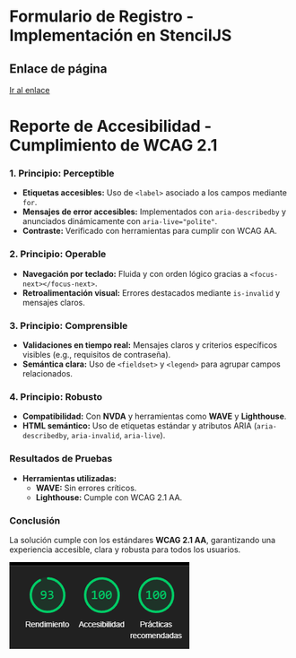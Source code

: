 # **Formulario de Registro - Implementación en StencilJS**

## Enlace de página

[Ir al enlace](https://delightful-malabi-46389f.netlify.app/)

# **Reporte de Accesibilidad - Cumplimiento de WCAG 2.1**

### **1. Principio: Perceptible**

- **Etiquetas accesibles:** Uso de `<label>` asociado a los campos mediante `for`.
- **Mensajes de error accesibles:** Implementados con `aria-describedby` y anunciados dinámicamente con `aria-live="polite"`.
- **Contraste:** Verificado con herramientas para cumplir con WCAG AA.

### **2. Principio: Operable**

- **Navegación por teclado:** Fluida y con orden lógico gracias a `<focus-next></focus-next>`.
- **Retroalimentación visual:** Errores destacados mediante `is-invalid` y mensajes claros.

### **3. Principio: Comprensible**

- **Validaciones en tiempo real:** Mensajes claros y criterios específicos visibles (e.g., requisitos de contraseña).
- **Semántica clara:** Uso de `<fieldset>` y `<legend>` para agrupar campos relacionados.

### **4. Principio: Robusto**

- **Compatibilidad:** Con **NVDA** y herramientas como **WAVE** y **Lighthouse**.
- **HTML semántico:** Uso de etiquetas estándar y atributos ARIA (`aria-describedby`, `aria-invalid`, `aria-live`).

### **Resultados de Pruebas**

- **Herramientas utilizadas:**
  - **WAVE:** Sin errores críticos.
  - **Lighthouse:** Cumple con WCAG 2.1 AA.

### **Conclusión**

La solución cumple con los estándares **WCAG 2.1 AA**, garantizando una experiencia accesible, clara y robusta para todos los usuarios.

![alt text](image.png)
